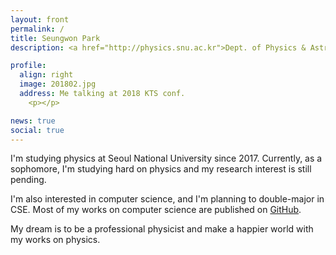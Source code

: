 ```yaml
---
layout: front
permalink: /
title: Seungwon Park
description: <a href="http://physics.snu.ac.kr">Dept. of Physics & Astronomy</a>, <a href="http://en.snu.ac.kr">Seoul National University</a>.

profile:
  align: right
  image: 201802.jpg
  address: Me talking at 2018 KTS conf.
    <p></p>

news: true
social: true
---
```


I'm studying physics at Seoul National University since 2017.
Currently, as a sophomore, I'm studying hard on physics and my research interest is still pending.

I'm also interested in computer science, and I'm planning to double-major in CSE.
Most of my works on computer science are published on [GitHub](https://github.com/seungwonpark).

My dream is to be a professional physicist and make a happier world with my works on physics.

